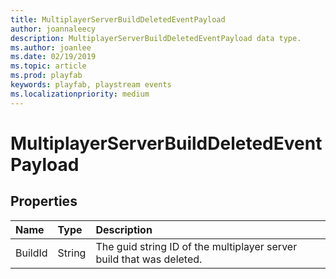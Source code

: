 ```yaml
---
title: MultiplayerServerBuildDeletedEventPayload
author: joannaleecy
description: MultiplayerServerBuildDeletedEventPayload data type.
ms.author: joanlee
ms.date: 02/19/2019
ms.topic: article
ms.prod: playfab
keywords: playfab, playstream events
ms.localizationpriority: medium
---
```


# MultiplayerServerBuildDeletedEventPayload

## Properties

|Name|Type|Description|
| :--------------------|:-------------------|:----------------------|
|BuildId|String|The guid string ID of the multiplayer server build that was deleted.|
